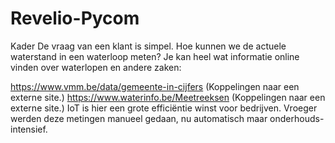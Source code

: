 # Revelio-Pycom
Kader
De vraag van een klant is simpel. Hoe kunnen we de actuele waterstand in een waterloop meten? Je kan heel wat informatie online vinden over waterlopen en andere zaken:

https://www.vmm.be/data/gemeente-in-cijfers (Koppelingen naar een externe site.)
https://www.waterinfo.be/Meetreeksen (Koppelingen naar een externe site.)
IoT is hier een grote efficiëntie winst voor bedrijven. Vroeger werden deze metingen manueel gedaan, nu automatisch maar onderhouds-intensief.

 
